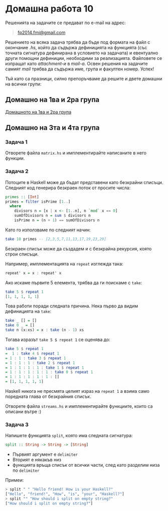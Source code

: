 Домашна работа 10
=========

Решенията на задачите се предават по e-mail на адрес:

>fp2014.fmi@gmail.com

Решението на всяка задача трябва да бъде под формата на файл с окончание *.hs*, който да съдържа дефиницията на функцията (със точната сигнатура дефинирана в условието на задачата) и евентуално други помощни дефиниции, необходими за реализацията. Файловете се изпращат като *attachment-и* в *mail-a*. Освен решения на задачите самият *mail* трябва да съдържа име, група и факултен номер. Успех!

Тъй като са празници, силно препоръчваме да решите и двете домашни на всички групи:

## Домашно на 1ва и 2ра група

[Домашното на 1ва и 2ра група](https://github.com/fmi/fp2014/tree/master/lab1-2/homework-9)

## Домашно на 3та и 4та група

### Задача 1

Отворете файла `matrix.hs` и имплементирайте написаните в него функции.

### Задача 2

Потоците в Haskell може да бъдат представени като безкрайни списъци.
Следният код генерира безкраен поток от просите числа:

```Haskell
primes :: [Int]
primes = filter isPrime [1..]
  where
    divisors n = [x | x <- [1..n], n `mod` x == 0]
    sumOfDivisors n = sum $ divisors n
    isPrime n = (n + 1) == sumOfDivisors n
```

Като го използваме по следният начин:

```Haskell
take 10 primes -- [2,3,5,7,11,13,17,19,23,29]
```

Безкраен списък може да създадем и с безкрайна рекурсия, която строи списъци.

Например, имплементацията на `repeat` изглежда така:

```haskell
repeat' x = x : repeat' x
```

Ако искаме първите 5 елемента, трябва да ги поискаме с `take`:

```haskell
take 5 $ repeat 1
[1, 1, 1, 1, 1]
```

Това работи поради следната причина. Нека първо да видим дефиницията на `take`:

```haskell
take _ [] = []
take 0 _ = []
take n (x:xs) = x : take (n - 1) xs
```

Тогава изразът `take 5 $ repeat 1` се оценява до:

```haskell
take 5 $ repeat 1
=  1 : take 4 $ repeat 1
= 1 : 1 : take 3 $ repeat 1
= 1 : 1 : 1 : take 2 $ repeat 1
= 1 : 1 : 1 : 1 : take 1 $ repeat 1
= 1 : 1 : 1 : 1 : 1 : take 0 $ repeat 1
= 1 : 1 : 1 : 1 : 1 : []
= [1, 1, 1, 1, 1]
```

Haskell никога не пресмята целият израз на `repeat 1` а взима само поредната глава от безкрайния списък.

Отворете файла `streams.hs` и имплементирайте функциите, които са описани вътре :)

### Задача 3

Напишете функцията `split`, която има следната сигнатура:

```haskell
split :: String -> String -> [String]
```

* Първият аргумент е `delimiter`
* Вторият е някакъв низ
* функцията връща списък от всички части, след като разделим низа по `delimiter`

Примеи:

```haskell
> split " " "Hello friend! How is your Haskell?"
["Hello", "friend!", "How", "is", "your", "Haskell?"]
> split "" "How should i split on empty string?"
["How should i split on empty string?"]
```
